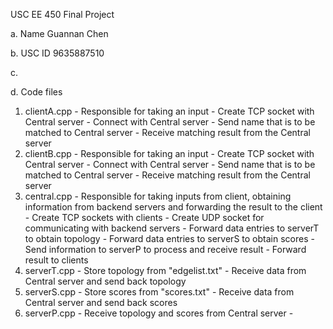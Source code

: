 USC EE 450 Final Project

a. Name
  Guannan Chen
  
b. USC ID
  9635887510
  
c. 

d. Code files
  1. clientA.cpp
    - Responsible for taking an input
    - Create TCP socket with Central server
    - Connect with Central server
    - Send name that is to be matched to Central server
    - Receive matching result from the Central server 
  2. clientB.cpp
    - Responsible for taking an input
    - Create TCP socket with Central server
    - Connect with Central server
    - Send name that is to be matched to Central server
    - Receive matching result from the Central server 
  3. central.cpp
    - Responsible for taking inputs from client, obtaining information from backend servers and forwarding the result to the client
    - Create TCP sockets with clients
    - Create UDP socket for communicating with backend servers
    - Forward data entries to serverT to obtain topology
    - Forward data entries to serverS to obtain scores
    - Send information to serverP to process and receive result
    - Forward result to clients
  4. serverT.cpp
    - Store topology from "edgelist.txt"
    - Receive data from Central server and send back topology
  5. serverS.cpp
    - Store scores from "scores.txt"
    - Receive data from Central server and send back scores
  6. serverP.cpp
    - Receive topology and scores from Central server
    - 
